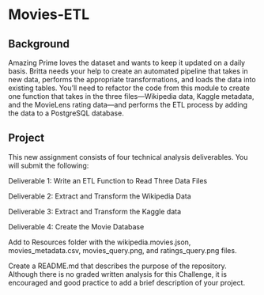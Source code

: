 # Movies-ETL

## Background

Amazing Prime loves the dataset and wants to keep it updated on a daily basis. Britta needs your help to create an automated pipeline that takes in new data, performs the appropriate transformations, and loads the data into existing tables. You’ll need to refactor the code from this module to create one function that takes in the three files—Wikipedia data, Kaggle metadata, and the MovieLens rating data—and performs the ETL process by adding the data to a PostgreSQL database.

## Project
This new assignment consists of four technical analysis deliverables. You will submit the following:

Deliverable 1: Write an ETL Function to Read Three Data Files

Deliverable 2: Extract and Transform the Wikipedia Data

Deliverable 3: Extract and Transform the Kaggle data

Deliverable 4: Create the Movie Database

Add to Resources folder with the wikipedia.movies.json, movies_metadata.csv, movies_query.png, and ratings_query.png files.

Create a README.md that describes the purpose of the repository. Although there is no graded written analysis for this Challenge, it is encouraged and good practice to add a brief description of your project.
